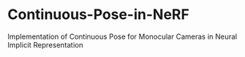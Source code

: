 # Continuous-Pose-in-NeRF
Implementation of Continuous Pose for Monocular Cameras in Neural Implicit Representation
